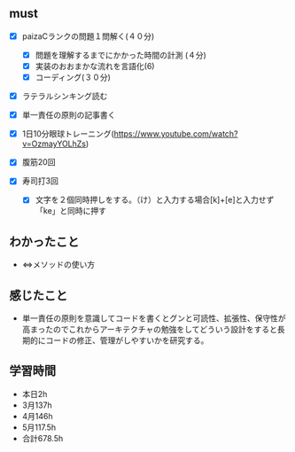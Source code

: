 

## must
- [x] paizaCランクの問題１問解く(４０分)
  - [x] 問題を理解するまでにかかった時間の計測 (４分)
  - [x] 実装のおおまかな流れを言語化(6)
  - [x] コーディング(３０分) 
- [x] ラテラルシンキング読む
  
- [x] 単一責任の原則の記事書く
   
- [x] 1日10分眼球トレーニング(https://www.youtube.com/watch?v=OzmayYOLhZs)
- [x] 腹筋20回
- [x] 寿司打3回
  - [x] 文字を２個同時押しをする。（け）と入力する場合[k]+[e]と入力せず「ke」と同時に押す




## わかったこと
- <=>メソッドの使い方

## 感じたこと
- 単一責任の原則を意識してコードを書くとグンと可読性、拡張性、保守性が高まったのでこれからアーキテクチャの勉強をしてどういう設計をすると長期的にコードの修正、管理がしやすいかを研究する。


## 学習時間
  - 本日2h
  - 3月137h
  - 4月146h
  - 5月117.5h
  - 合計678.5h
    
